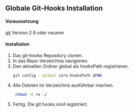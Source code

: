 ## Globale Git-Hooks Installation

#### Voraussetzung
[git](https://git-scm.com/) Version 2.9 oder neuerer

#### Installation
1. Das git-hooks Repository clonen.
2. In das Repo-Verzeichnis navigieren.
3. Den aktuellen Ordner global als hooksPath registrieren.
    ```bash
    git config --global core.hooksPath $PWD
    ```  
4. Alle Dateien im Verzeichnis ausführbar machen.
   ```bash
    chmod -R +x ./
    ```
5. Fertig. Die git hooks sind registriert.